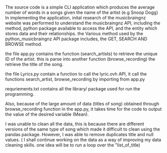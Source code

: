 The source code is a simple CLI application which produces the average number of words in a songs given the name of the artist (e.g Snoop Dogg)
In implementing the application, inital research of the musicbraingnz website was performed to understand the musicbraingnz API, including the method, python package available to access the API, and the entity which stores data and their relationships.
the Various method used by the python_musicbraingnz API package includes, the GET, SEARCH AND BROWSE method.

the file app.py contains the function (search_artists) to retrieve the unique ID of the artist. this is parse into another function (browse_recording) the retrieve the title of the song. 

the file Lyrics.py contain a function to call the lyric.ovh API, it call the functions search_artist, browse_recording by importing from app.py

requriements.txt contains all the library/ package used for run the programming. 


Also, because of the large amount of data (titles of song) obtained through browse_recording function in the app.py, it takes time for the code to output the value of the desired variable (Mean). 

I was unable to clean all the data, this is because there are different versions of the same type of song which made it difficult to clean using the pandas package. However, I was able to remove duplicates title and null values. ( I shall continue working on the data as a way of improving my data cleaning skills. one idea will be to run a loop over the "list_of_title)